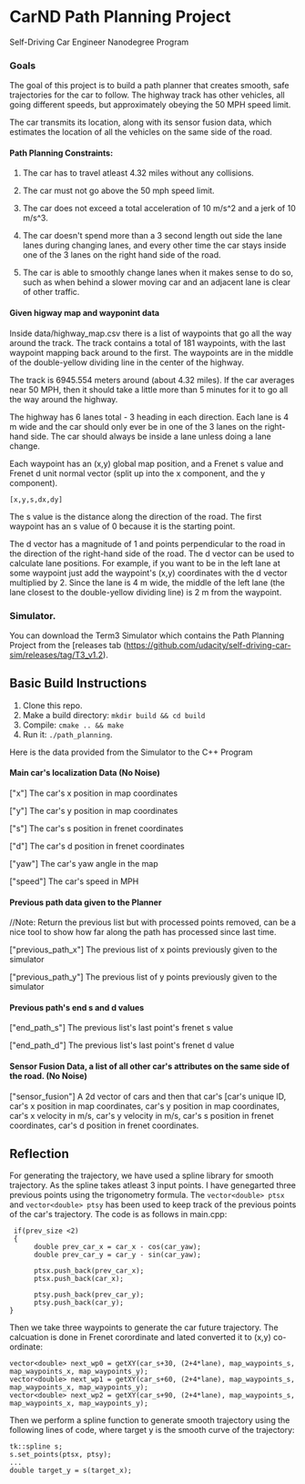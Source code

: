 # CarND Path Planning Project
Self-Driving Car Engineer Nanodegree Program

### Goals
The goal of this project is to build a path planner that creates smooth, safe trajectories for the car to follow. The highway track has other vehicles, all going different speeds, but approximately obeying the 50 MPH speed limit.

The car transmits its location, along with its sensor fusion data, which estimates the location of all the vehicles on the same side of the road.

#### Path Planning Constraints:
1. The car has to travel atleast 4.32 miles without any collisions.

2. The car must not go above the 50 mph speed limit.

3. The car does not exceed a total acceleration of 10 m/s^2 and a jerk of 10 m/s^3.

4. The car doesn't spend more than a 3 second length out side the lane lanes during changing lanes, and every other time the car stays inside one of the 3 lanes on the right hand side of the road.

5. The car is able to smoothly change lanes when it makes sense to do so, such as when behind a slower moving car and an adjacent lane is clear of other traffic.

#### Given higway map and wayponint data

Inside data/highway_map.csv there is a list of waypoints that go all the way around the track. The track contains a total of 181 waypoints, with the last waypoint mapping back around to the first. The waypoints are in the middle of the double-yellow dividing line in the center of the highway.

The track is 6945.554 meters around (about 4.32 miles). If the car averages near 50 MPH, then it should take a little more than 5 minutes for it to go all the way around the highway.

The highway has 6 lanes total - 3 heading in each direction. Each lane is 4 m wide and the car should only ever be in one of the 3 lanes on the right-hand side. The car should always be inside a lane unless doing a lane change.

Each waypoint has an (x,y) global map position, and a Frenet s value and Frenet d unit normal vector (split up into the x component, and the y component). 

```
[x,y,s,dx,dy]
```

The s value is the distance along the direction of the road. The first waypoint has an s value of 0 because it is the starting point.

The d vector has a magnitude of 1 and points perpendicular to the road in the direction of the right-hand side of the road. The d vector can be used to calculate lane positions. For example, if you want to be in the left lane at some waypoint just add the waypoint's (x,y) coordinates with the d vector multiplied by 2. Since the lane is 4 m wide, the middle of the left lane (the lane closest to the double-yellow dividing line) is 2 m from the waypoint. 


### Simulator.
You can download the Term3 Simulator which contains the Path Planning Project from the [releases tab (https://github.com/udacity/self-driving-car-sim/releases/tag/T3_v1.2).


## Basic Build Instructions

1. Clone this repo.
2. Make a build directory: `mkdir build && cd build`
3. Compile: `cmake .. && make`
4. Run it: `./path_planning`.

Here is the data provided from the Simulator to the C++ Program

#### Main car's localization Data (No Noise)

["x"] The car's x position in map coordinates

["y"] The car's y position in map coordinates

["s"] The car's s position in frenet coordinates

["d"] The car's d position in frenet coordinates

["yaw"] The car's yaw angle in the map

["speed"] The car's speed in MPH

#### Previous path data given to the Planner

//Note: Return the previous list but with processed points removed, can be a nice tool to show how far along
the path has processed since last time. 

["previous_path_x"] The previous list of x points previously given to the simulator

["previous_path_y"] The previous list of y points previously given to the simulator

#### Previous path's end s and d values 

["end_path_s"] The previous list's last point's frenet s value

["end_path_d"] The previous list's last point's frenet d value

#### Sensor Fusion Data, a list of all other car's attributes on the same side of the road. (No Noise)

["sensor_fusion"] A 2d vector of cars and then that car's [car's unique ID, car's x position in map coordinates, car's y position in map coordinates, car's x velocity in m/s, car's y velocity in m/s, car's s position in frenet coordinates, car's d position in frenet coordinates. 

## Reflection

For generating the trajectory, we have used a spline library for smooth trajectory. As the spline takes atleast 3 input points. I have genegarted three previous points using the trigonometry formula. The ```vector<double> ptsx``` and ```vector<double> ptsy``` has been used to keep track of the previous points of the car's trajectory. The code is as follows in main.cpp:
```
 if(prev_size <2)
 {
      double prev_car_x = car_x - cos(car_yaw);
      double prev_car_y = car_y - sin(car_yaw);

      ptsx.push_back(prev_car_x);
      ptsx.push_back(car_x);

      ptsy.push_back(prev_car_y);
      ptsy.push_back(car_y);
}
```
Then we take three waypoints to generate the car future trajectory. The calcuation is done in Frenet corordinate and lated converted it to (x,y) co-ordinate:
```
vector<double> next_wp0 = getXY(car_s+30, (2+4*lane), map_waypoints_s, map_waypoints_x, map_waypoints_y);
vector<double> next_wp1 = getXY(car_s+60, (2+4*lane), map_waypoints_s, map_waypoints_x, map_waypoints_y);
vector<double> next_wp2 = getXY(car_s+90, (2+4*lane), map_waypoints_s, map_waypoints_x, map_waypoints_y);
```
Then we perform a spline function to generate smooth trajectory using the following lines of code, where target y is the smooth curve of the trajectory:
```
tk::spline s;
s.set_points(ptsx, ptsy);
...
double target_y = s(target_x);  
```
  




